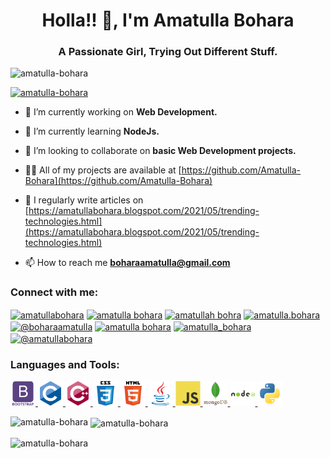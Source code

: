 <h1 align="center">Holla!! 👋, I'm Amatulla Bohara</h1>
<h3 align="center">A Passionate Girl, Trying Out Different Stuff.</h3>

<p align="left"> <img src="https://komarev.com/ghpvc/?username=amatulla-bohara&label=Profile%20views&color=0e75b6&style=flat" alt="amatulla-bohara" /> </p>

<p align="left"> <a href="https://github.com/ryo-ma/github-profile-trophy"><img src="https://github-profile-trophy.vercel.app/?username=amatulla-bohara" alt="amatulla-bohara" /></a> </p>

- 🔭 I’m currently working on **Web Development.**

- 🌱 I’m currently learning **NodeJs.**

- 👯 I’m looking to collaborate on **basic Web Development projects.**

- 👨‍💻 All of my projects are available at [https://github.com/Amatulla-Bohara](https://github.com/Amatulla-Bohara)

- 📝 I regularly write articles on [https://amatullabohara.blogspot.com/2021/05/trending-technologies.html](https://amatullabohara.blogspot.com/2021/05/trending-technologies.html)

- 📫 How to reach me **boharaamatulla@gmail.com**

<h3 align="left">Connect with me:</h3>
<p align="left">
<a href="https://twitter.com/amatullabohara" target="blank"><img align="center" src="https://raw.githubusercontent.com/rahuldkjain/github-profile-readme-generator/master/src/images/icons/Social/twitter.svg" alt="amatullabohara" height="30" width="40" /></a>
<a href="https://linkedin.com/in/amatulla bohara" target="blank"><img align="center" src="https://raw.githubusercontent.com/rahuldkjain/github-profile-readme-generator/master/src/images/icons/Social/linked-in-alt.svg" alt="amatulla bohara" height="30" width="40" /></a>
<a href="https://fb.com/amatullah bohra" target="blank"><img align="center" src="https://raw.githubusercontent.com/rahuldkjain/github-profile-readme-generator/master/src/images/icons/Social/facebook.svg" alt="amatullah bohra" height="30" width="40" /></a>
<a href="https://instagram.com/amatulla.bohara" target="blank"><img align="center" src="https://raw.githubusercontent.com/rahuldkjain/github-profile-readme-generator/master/src/images/icons/Social/instagram.svg" alt="amatulla.bohara" height="30" width="40" /></a>
<a href="https://medium.com/@boharaamatulla" target="blank"><img align="center" src="https://raw.githubusercontent.com/rahuldkjain/github-profile-readme-generator/master/src/images/icons/Social/medium.svg" alt="@boharaamatulla" height="30" width="40" /></a>
<a href="https://www.youtube.com/c/amatulla bohara" target="blank"><img align="center" src="https://raw.githubusercontent.com/rahuldkjain/github-profile-readme-generator/master/src/images/icons/Social/youtube.svg" alt="amatulla bohara" height="30" width="40" /></a>
<a href="https://www.leetcode.com/amatulla_bohara" target="blank"><img align="center" src="https://raw.githubusercontent.com/rahuldkjain/github-profile-readme-generator/master/src/images/icons/Social/leet-code.svg" alt="amatulla_bohara" height="30" width="40" /></a>
<a href="https://www.hackerearth.com/@amatullabohara" target="blank"><img align="center" src="https://raw.githubusercontent.com/rahuldkjain/github-profile-readme-generator/master/src/images/icons/Social/hackerearth.svg" alt="@amatullabohara" height="30" width="40" /></a>
</p>

<h3 align="left">Languages and Tools:</h3>
<p align="left"> <a href="https://getbootstrap.com" target="_blank"> <img src="https://raw.githubusercontent.com/devicons/devicon/master/icons/bootstrap/bootstrap-plain-wordmark.svg" alt="bootstrap" width="40" height="40"/> </a> <a href="https://www.cprogramming.com/" target="_blank"> <img src="https://raw.githubusercontent.com/devicons/devicon/master/icons/c/c-original.svg" alt="c" width="40" height="40"/> </a> <a href="https://www.w3schools.com/cpp/" target="_blank"> <img src="https://raw.githubusercontent.com/devicons/devicon/master/icons/cplusplus/cplusplus-original.svg" alt="cplusplus" width="40" height="40"/> </a> <a href="https://www.w3schools.com/css/" target="_blank"> <img src="https://raw.githubusercontent.com/devicons/devicon/master/icons/css3/css3-original-wordmark.svg" alt="css3" width="40" height="40"/> </a> <a href="https://www.w3.org/html/" target="_blank"> <img src="https://raw.githubusercontent.com/devicons/devicon/master/icons/html5/html5-original-wordmark.svg" alt="html5" width="40" height="40"/> </a> <a href="https://www.java.com" target="_blank"> <img src="https://raw.githubusercontent.com/devicons/devicon/master/icons/java/java-original.svg" alt="java" width="40" height="40"/> </a> <a href="https://developer.mozilla.org/en-US/docs/Web/JavaScript" target="_blank"> <img src="https://raw.githubusercontent.com/devicons/devicon/master/icons/javascript/javascript-original.svg" alt="javascript" width="40" height="40"/> </a> <a href="https://www.mongodb.com/" target="_blank"> <img src="https://raw.githubusercontent.com/devicons/devicon/master/icons/mongodb/mongodb-original-wordmark.svg" alt="mongodb" width="40" height="40"/> </a> <a href="https://nodejs.org" target="_blank"> <img src="https://raw.githubusercontent.com/devicons/devicon/master/icons/nodejs/nodejs-original-wordmark.svg" alt="nodejs" width="40" height="40"/> </a> <a href="https://www.python.org" target="_blank"> <img src="https://raw.githubusercontent.com/devicons/devicon/master/icons/python/python-original.svg" alt="python" width="40" height="40"/> </a> </p>

<p><img align="left" src="https://github-readme-stats.vercel.app/api/top-langs?username=amatulla-bohara&show_icons=true&locale=en&layout=compact" alt="amatulla-bohara" /></p>

<p>&nbsp;<img align="center" src="https://github-readme-stats.vercel.app/api?username=amatulla-bohara&show_icons=true&locale=en" alt="amatulla-bohara" /></p>

<p><img align="center" src="https://github-readme-streak-stats.herokuapp.com/?user=amatulla-bohara&" alt="amatulla-bohara" /></p>
